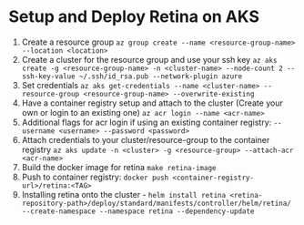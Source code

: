 # Setup and Deploy Retina on AKS

1. Create a resource group
`az group create --name <resource-group-name> --location <location>`
2. Create a cluster for the resource group and use your ssh key
`az aks create -g <resource-group-name> -n <cluster-name> --node-count 2 --ssh-key-value ~/.ssh/id_rsa.pub --network-plugin azure`
3. Set credentials
`az aks get-credentials --name <cluster-name> --resource-group <resource-group-name> --overwrite-existing`
4. Have a container registry setup and attach to the cluster (Create your own or login to an existing one)
`az acr login --name <acr-name>`
5. Additional flags for acr login if using an existing container registry: `--username <username> --password <password>`
6. Attach credentials to your cluster/resource-group to the container registry
`az aks update -n <cluster> -g <resource-group> --attach-acr <acr-name>`
7. Build the docker image for retina `make retina-image`
8. Push to container registry:
`docker push <container-registry-url>/retina:<TAG>`
9. Installing retina onto the cluster -
`helm install retina <retina-repository-path>/deploy/standard/manifests/controller/helm/retina/ --create-namespace --namespace retina --dependency-update`
